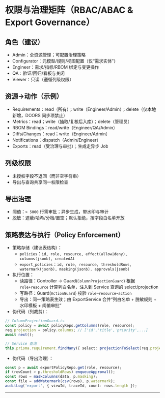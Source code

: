 # 权限与治理矩阵（RBAC/ABAC & Export Governance）

## 角色（建议）
- Admin：全资源管理；可配置治理策略
- Configurator：元模型/规则/视图配置（仅“需求实体”）
- Engineer：需求/指标/RBOM 绑定与变更操作
- QA：验证/回归/看板与关闭
- Viewer：只读（遵循列级权限）

## 资源→动作（示例）
- Requirements：read（所有）；write（Engineer/Admin）；delete（仅本地新增，DOORS 同步项禁止）
- Metrics：read；write（抽取/复核后入库）；delete（管理员）
- RBOM Bindings：read/write（Engineer/QA/Admin）
- Diffs/Changes：read；write（Engineer/Admin）
- Notifications：dispatch（Admin/Engineer）
- Exports：read（受治理与审批）；生成走异步 Job

## 列级权限
- 未授权字段不返回（而非空字符串）
- 导出与查询共享同一权限检查

## 导出治理
- 阈值：`> 5000` 行需审批；异步生成，带水印与审计
- 脱敏：遮蔽/哈希/分档/置空；默认拒绝，按字段白名单开放

## 策略表达与执行（Policy Enforcement）
- 策略存储（建议表结构）：
  - `policies`：`id, role, resource, effect(allow|deny), columns(jsonb), createdAt`
  - `export_policies`：`id, role, resource, thresholdRows, watermark(jsonb), masking(jsonb), approvals(jsonb)`
- 执行位置：
  - 读路径：Controller → Guard(`ColumnProjectionGuard`) 根据 `role+resource` 计算列白名单，注入到 Service 查询的 select/projection
  - 写路径：Guard(`ActionGuard`) 校验 `role→resource→action`
  - 导出：同一策略表生效；由 ExportService 合并“列白名单 + 脱敏规则 + 水印模板 + 阈值审批”
- 伪代码（列裁剪）：
```ts
// ColumnProjectionGuard.ts
const policy = await policyRepo.getColumns(role, resource);
req.projection = policy.columns; // ['id','title','priority',...]
await next();

// Service 查询
this.prisma.requirement.findMany({ select: projectionToSelect(req.projection), ...filters });
```
- 伪代码（导出治理）：
```ts
const p = await exportPolicyRepo.get(role, resource);
if (rowCount > p.thresholdRows) enqueueApproval();
const rows = maskColumns(data, p.masking);
const file = addWatermark(csv(rows), p.watermark);
auditLog('export', { viewId, traceId, count: rows.length });
```

---
